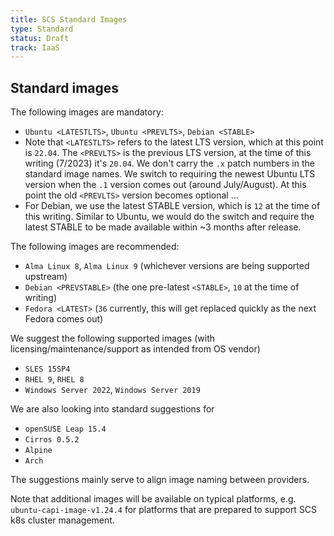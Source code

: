 ```yaml
---
title: SCS Standard Images
type: Standard
status: Draft
track: IaaS
---
```


## Standard images

The following images are mandatory:

- `Ubuntu <LATESTLTS>`, `Ubuntu <PREVLTS>`, `Debian <STABLE>`
- Note that `<LATESTLTS>` refers to the latest LTS version, which at this point is `22.04`.
  The `<PREVLTS>` is the previous LTS version, at the time of this writing (7/2023) it's `20.04`.
  We don't carry the `.x` patch numbers in the standard image names. We switch to requiring the
  newest Ubuntu LTS version when the `.1` version comes out (around July/August). At this point
  the old `<PREVLTS>` version becomes optional ...
- For Debian, we use the latest STABLE version, which is `12` at the time of this writing.
  Similar to Ubuntu, we would do the switch and require the latest STABLE to be made available within
  ~3 months after release.

The following images are recommended:

- `Alma Linux 8`, `Alma Linux 9` (whichever versions are being supported upstream)
- `Debian <PREVSTABLE>` (the one pre-latest `<STABLE>`, `10` at the time of writing)
- `Fedora <LATEST>` (`36` currently, this will get replaced quickly as the next Fedora comes out)

We suggest the following supported images (with licensing/maintenance/support as intended from OS vendor)

- `SLES 15SP4`
- `RHEL 9`, `RHEL 8`
- `Windows Server 2022`, `Windows Server 2019`

We are also looking into standard suggestions for

- `openSUSE Leap 15.4`
- `Cirros 0.5.2`
- `Alpine`
- `Arch`

The suggestions mainly serve to align image naming between providers.

Note that additional images will be available on typical platforms, e.g. `ubuntu-capi-image-v1.24.4`
for platforms that are prepared to support SCS k8s cluster management.
